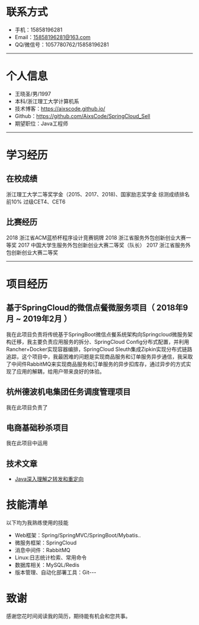 # 联系方式

- 手机：15858196281 
- Email：15858196281@163.com
- QQ/微信号：1057780762/15858196281

---

# 个人信息

 - 王晓圣/男/1997 
 - 本科/浙江理工大学计算机系 
 - 技术博客：https://aixscode.github.io/ 
 - Github：https://github.com/AixsCode/SpringCloud_Sell
 - 期望职位：Java工程师
---
# 学习经历

## 在校成绩

浙江理工大学二等奖学金（2015、2017、2018)、国家励志奖学金
综测成绩排名前10%
过级CET4、CET6

## 比赛经历

2018 浙江省ACM蓝桥杯程序设计竞赛铜牌
2018 浙江省服务外包创新创业大赛一等奖
2017 中国大学生服务外包创新创业大赛二等奖（队长）
2017 浙江省服务外包创新创业大赛二等奖

---

# 项目经历

## 基于SpringCloud的微信点餐微服务项目（ 2018年9月 ~ 2019年2月 ）

我在此项目负责将传统基于SpringBoot微信点餐系统架构向Springcloud微服务架构迁移，我主要负责应用服务的拆分、SpringCloud Config分布式配置，并利用Rancher+Docker实现容器编排，SpringCloud Sleuth集成Zipkin实现分布式链路追踪，这个项目中，我最困难的问题是实现商品服务和订单服务异步通信，我采取了中间件RabbitMQ来实现商品服务和订单服务的异步扣库存，通过异步的方式实现了应用的解耦，给用户带来良好的体验。


## 杭州德波机电集团任务调度管理项目 
我在此项目负责了


## 电商基础秒杀项目

我在此项目中运用
 

## 技术文章

- [Java深入理解之转发和重定向](https://blog.csdn.net/w_x_s_h_h/article/details/78396875)


# 技能清单

以下均为我熟练使用的技能

- Web框架：Spring/SpringMVC/SpringBoot/Mybatis..
- 微服务框架：SpringCloud
- 消息中间件：RabbitMQ
- Linux:日志统计检索、常用命令
- 数据库相关：MySQL/Redis
- 版本管理、自动化部署工具：Git---

# 致谢
感谢您花时间阅读我的简历，期待能有机会和您共事。
